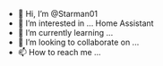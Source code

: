 - 👋 Hi, I’m @Starman01
- 👀 I’m interested in ... Home Assistant
- 🌱 I’m currently learning ...
- 💞️ I’m looking to collaborate on ...
- 📫 How to reach me ...

<!---
Starman01/Starman01 is a ✨ special ✨ repository because its `README.md` (this file) appears on your GitHub profile.
You can click the Preview link to take a look at your changes.
--->
